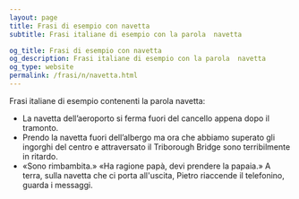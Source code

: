 ```yaml
---
layout: page
title: Frasi di esempio con navetta 
subtitle: Frasi italiane di esempio con la parola  navetta

og_title: Frasi di esempio con navetta 
og_description: Frasi italiane di esempio con la parola  navetta
og_type: website
permalink: /frasi/n/navetta.html
---
```


Frasi italiane di esempio contenenti la parola navetta:


- La navetta dell’aeroporto si ferma fuori del cancello appena dopo il tramonto.
- Prendo la navetta fuori dell’albergo ma ora che abbiamo superato gli ingorghi del centro e attraversato il Triborough Bridge sono terribilmente in ritardo.
- «Sono rimbambita.» «Ha ragione papà, devi prendere la papaia.» A terra, sulla navetta che ci porta all'uscita, Pietro riaccende il telefonino, guarda i messaggi.
